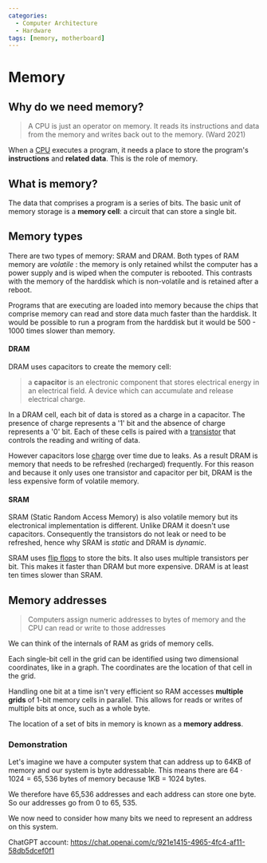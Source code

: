 ```yaml
---
categories:
  - Computer Architecture
  - Hardware
tags: [memory, motherboard]
---
```


# Memory

## Why do we need memory?

> A CPU is just an operator on memory. It reads its instructions and data from the memory and writes back out to the memory. (Ward 2021)

When a [CPU](/Computer_Architecture/CPU/CPU_architecture.md) executes a program, it needs a place to store the program's **instructions** and **related data**. This is the role of memory.

## What is memory?

The data that comprises a program is a series of bits. The basic unit of memory storage is a **memory cell**: a circuit that can store a single bit.

## Memory types

There are two types of memory: SRAM and DRAM. Both types of RAM memory are _volatile_ : the memory is only retained whilst the computer has a power supply and is wiped when the computer is rebooted. This contrasts with the memory of the harddisk which is non-volatile and is retained after a reboot.

Programs that are executing are loaded into memory because the chips that comprise memory can read and store data much faster than the harddisk. It would be possible to run a program from the harddisk but it would be 500 - 1000 times slower than memory.

#### DRAM

DRAM uses capacitors to create the memory cell:

> a **capacitor** is an electronic component that stores electrical energy in an electrical field. A device which can accumulate and release electrical charge.

In a DRAM cell, each bit of data is stored as a charge in a capacitor. The presence of charge represents a '1' bit and the absence of charge represents a '0' bit. Each of these cells is paired with a [transistor](/Electronics_and_Hardware/Digital_circuits/Transistors.md) that controls the reading and writing of data.

However capacitors lose [charge](/Electronics_and_Hardware/Analogue_circuits/Current.md) over time due to leaks. As a result DRAM is memory that needs to be refreshed (recharged) frequently. For this reason and because it only uses one transistor and capacitor per bit, DRAM is the less expensive form of volatile memory.

#### SRAM

SRAM (Static Random Access Memory) is also volatile memory but its electronical implementation is different. Unlike DRAM it doesn't use capacitors. Consequently the transistors do not leak or need to be refreshed, hence why SRAM is _static_ and DRAM is _dynamic_.

SRAM uses [flip flops](/Electronics_and_Hardware/Digital_circuits/Flip_flops.md) to store the bits. It also uses multiple transistors per bit. This makes it faster than DRAM but more expensive. DRAM is at least ten times slower than SRAM.

## Memory addresses

> Computers assign numeric addresses to bytes of memory and the CPU can read or write to those addresses

We can think of the internals of RAM as grids of memory cells.

Each single-bit cell in the grid can be identified using two dimensional coordinates, like in a graph. The coordinates are the location of that cell in the grid.

Handling one bit at a time isn't very efficient so RAM accesses **multiple grids** of 1-bit memory cells in parallel. This allows for reads or writes of multiple bits at once, such as a whole byte.

The location of a set of bits in memory is known as a **memory address**.

### Demonstration

Let's imagine we have a computer system that can address up to 64KB of memory and our system is byte addressable. This means there are $64 \cdot 1024 = 65,536$ bytes of memory because 1KB = 1024 bytes.

We therefore have 65,536 addresses and each address can store one byte. So our addresses go from 0 to 65, 535.

We now need to consider how many bits we need to represent an address on this system.

ChatGPT account: https://chat.openai.com/c/921e1415-4965-4fc4-af11-58db5dcef0f1
